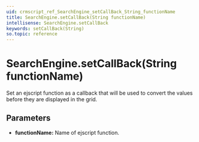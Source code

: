 ```yaml
---
uid: crmscript_ref_SearchEngine_setCallBack_String_functionName
title: SearchEngine.setCallBack(String functionName)
intellisense: SearchEngine.setCallBack
keywords: setCallBack(String)
so.topic: reference
---
```


# SearchEngine.setCallBack(String functionName)

Set an ejscript function as a callback that will be used to convert the values before they are displayed in the grid.

## Parameters

* **functionName:** Name of ejscript function.

